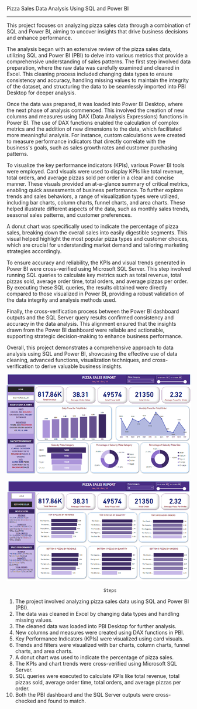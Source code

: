 Pizza Sales Data Analysis Using SQL and Power BI

_____________________________________________________________________________________________________________________________________________________________________

This project focuses on analyzing pizza sales data through a combination of SQL and Power BI, aiming to uncover insights that drive business decisions and enhance performance.

The analysis began with an extensive review of the pizza sales data, utilizing SQL and Power BI (PBI) to delve into various metrics that provide a comprehensive understanding of sales patterns. The first step involved data preparation, where the raw data was carefully examined and cleaned in Excel. This cleaning process included changing data types to ensure consistency and accuracy, handling missing values to maintain the integrity of the dataset, and structuring the data to be seamlessly imported into PBI Desktop for deeper analysis.

Once the data was prepared, it was loaded into Power BI Desktop, where the next phase of analysis commenced. This involved the creation of new columns and measures using DAX (Data Analysis Expressions) functions in Power BI. The use of DAX functions enabled the calculation of complex metrics and the addition of new dimensions to the data, which facilitated more meaningful analysis. For instance, custom calculations were created to measure performance indicators that directly correlate with the business's goals, such as sales growth rates and customer purchasing patterns.

To visualize the key performance indicators (KPIs), various Power BI tools were employed. Card visuals were used to display KPIs like total revenue, total orders, and average pizzas sold per order in a clear and concise manner. These visuals provided an at-a-glance summary of critical metrics, enabling quick assessments of business performance. To further explore trends and sales behaviors, a range of visualization types were utilized, including bar charts, column charts, funnel charts, and area charts. These helped illustrate different aspects of the data, such as monthly sales trends, seasonal sales patterns, and customer preferences.

A donut chart was specifically used to indicate the percentage of pizza sales, breaking down the overall sales into easily digestible segments. This visual helped highlight the most popular pizza types and customer choices, which are crucial for understanding market demand and tailoring marketing strategies accordingly.

To ensure accuracy and reliability, the KPIs and visual trends generated in Power BI were cross-verified using Microsoft SQL Server. This step involved running SQL queries to calculate key metrics such as total revenue, total pizzas sold, average order time, total orders, and average pizzas per order. By executing these SQL queries, the results obtained were directly compared to those visualized in Power BI, providing a robust validation of the data integrity and analysis methods used.

Finally, the cross-verification process between the Power BI dashboard outputs and the SQL Server query results confirmed consistency and accuracy in the data analysis. This alignment ensured that the insights drawn from the Power BI dashboard were reliable and actionable, supporting strategic decision-making to enhance business performance.

Overall, this project demonstrates a comprehensive approach to data analysis using SQL and Power BI, showcasing the effective use of data cleaning, advanced functions, visualization techniques, and cross-verification to derive valuable business insights.

![Image Alt](https://github.com/sreekeshm77/Pizza-Sales-Data-Analysis-Using-SQL-and-Power-BI/blob/33ee082256d0862560f10806c21db2254a160325/Dashboard_page_1.png)

![Image Alt](https://github.com/sreekeshm77/Pizza-Sales-Data-Analysis-Using-SQL-and-Power-BI/blob/d02bd86fa971c2fff27346b2b379f62bf74b358d/Screenshot%202024-09-03%20152749.png)

                                         Steps

1. The project involved analyzing pizza sales data using SQL and Power BI (PBI).
2. The data was cleaned in Excel by changing data types and handling missing values.
3. The cleaned data was loaded into PBI Desktop for further analysis.
4. New columns and measures were created using DAX functions in PBI.
5. Key Performance Indicators (KPIs) were visualized using card visuals.
6. Trends and filters were visualized with bar charts, column charts, funnel charts, and area charts.
7. A donut chart was used to indicate the percentage of pizza sales.
8. The KPIs and chart trends were cross-verified using Microsoft SQL Server.
9. SQL queries were executed to calculate KPIs like total revenue, total pizzas sold, average order time, total orders, and average pizzas per order.
10. Both the PBI dashboard and the SQL Server outputs were cross-checked and found to match.
